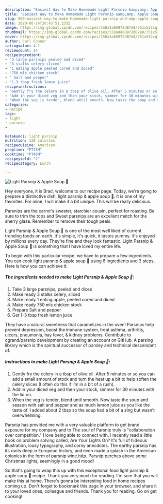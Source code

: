 ```yaml
---
description: "Easiest Way to Make Homemade Light Parsnip &amp;amp; Apple Soup 🥣"
title: "Easiest Way to Make Homemade Light Parsnip &amp;amp; Apple Soup 🥣"
slug: 999-easiest-way-to-make-homemade-light-parsnip-and-amp-apple-soup
date: 2020-06-14T20:43:51.233Z
image: https://img-global.cpcdn.com/recipes/550a8a80972d87e8/751x532cq70/light-parsnip-apple-soup-🥣-recipe-main-photo.jpg
thumbnail: https://img-global.cpcdn.com/recipes/550a8a80972d87e8/751x532cq70/light-parsnip-apple-soup-🥣-recipe-main-photo.jpg
cover: https://img-global.cpcdn.com/recipes/550a8a80972d87e8/751x532cq70/light-parsnip-apple-soup-🥣-recipe-main-photo.jpg
author: Carl Conner
ratingvalue: 4.1
reviewcount: 14
recipeingredient:
- "3 large parsnips peeled and diced"
- "3 stalks celery sliced"
- "1 eating apple peeled cored and diced"
- "750 mls chicken stock"
- " Salt and pepper"
- "1-3 tbsp fresh lemon juice"
recipeinstructions:
- "Gently fry the celery in a tbsp of olive oil. After 5 minutes or so you can add a small amount of stock and turn the heat up a bit to help soften the celery slices (I often do this if I’m in a bit of a rush)."
- "Add in your diced veg and then your stock, simmer for 30 minutes with the lid on."
- "When the veg is tender, blend until smooth. Now taste the soup and season with salt and pepper and as much lemon juice as you like the taste of. I added about 2 tbsp so the soup had a bit of a zing but wasn’t overwhelming."
categories:
- Recipe
tags:
- light
- parsnip
- 

katakunci: light parsnip  
nutrition: 128 calories
recipecuisine: American
preptime: "PT15M"
cooktime: "PT46M"
recipeyield: "2"
recipecategory: Lunch

---
```



![Light Parsnip &amp; Apple Soup 🥣](https://img-global.cpcdn.com/recipes/550a8a80972d87e8/751x532cq70/light-parsnip-apple-soup-🥣-recipe-main-photo.jpg)

Hey everyone, it is Brad, welcome to our recipe page. Today, we're going to prepare a distinctive dish, light parsnip &amp; apple soup 🥣. It is one of my favorites. For mine, I will make it a bit unique. This will be really delicious.

Parsnips are the carrot&#39;s sweeter, starchier cousin, perfect for roasting. Be sure to trim the tops and Sweet parsnips are an excellent match for the sherry glaze. Remember to remove their tough peels.

Light Parsnip &amp; Apple Soup 🥣 is one of the most well liked of current trending foods on earth. It's simple, it's quick, it tastes yummy. It's enjoyed by millions every day. They're fine and they look fantastic. Light Parsnip &amp; Apple Soup 🥣 is something that I have loved my entire life.


To begin with this particular recipe, we have to prepare a few ingredients. You can cook light parsnip &amp; apple soup 🥣 using 6 ingredients and 3 steps. Here is how you can achieve it.

<!--inarticleads1-->

##### The ingredients needed to make Light Parsnip &amp; Apple Soup 🥣:

1. Take 3 large parsnips, peeled and diced
1. Make ready 3 stalks celery, sliced
1. Make ready 1 eating apple, peeled cored and diced
1. Make ready 750 mls chicken stock
1. Prepare  Salt and pepper
1. Get 1-3 tbsp fresh lemon juice


They have a natural sweetness that caramelizes in the oven! Parsnips help prevent depression, boost the immune system, treat asthma, arthritis, ulcers, pneumonia, hay fever, &amp; kidney problems. Contribute to cgrand/parsnip development by creating an account on GitHub. A parsing library which is the spiritual successor of parsley and technical descendant of. 

<!--inarticleads2-->

##### Instructions to make Light Parsnip &amp; Apple Soup 🥣:

1. Gently fry the celery in a tbsp of olive oil. After 5 minutes or so you can add a small amount of stock and turn the heat up a bit to help soften the celery slices (I often do this if I’m in a bit of a rush).
1. Add in your diced veg and then your stock, simmer for 30 minutes with the lid on.
1. When the veg is tender, blend until smooth. Now taste the soup and season with salt and pepper and as much lemon juice as you like the taste of. I added about 2 tbsp so the soup had a bit of a zing but wasn’t overwhelming.


Parsnip has provided me with a very valuable platform to get brand exposure for my company and to The soul of Parsnip truly is &#34;collaboration over competition.&#34; I love being able to connect with. I recently read a little book on problem solving called, Are Your Lights On? It&#39;s full of hideous illustration, lousy typography, and corny anecdotes. The earthy parsnip has its roots deep in European history, and even made a splash in the American colonies in the form of parsnip wine.http. Parsnip perches above some Christmas lights, seemingly in a good mood! 

So that's going to wrap this up with this exceptional food light parsnip &amp; apple soup 🥣 recipe. Thank you very much for reading. I'm sure that you will make this at home. There's gonna be interesting food in home recipes coming up. Don't forget to bookmark this page in your browser, and share it to your loved ones, colleague and friends. Thank you for reading. Go on get cooking!
